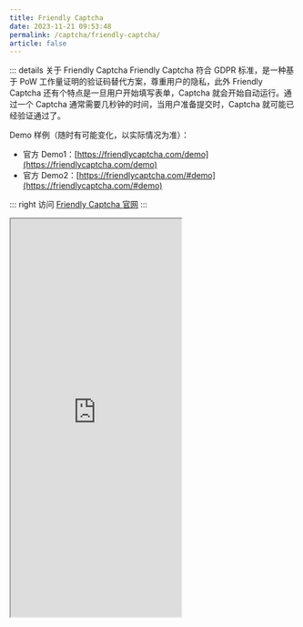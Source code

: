 ```yaml
---
title: Friendly Captcha
date: 2023-11-21 09:53:48
permalink: /captcha/friendly-captcha/
article: false
---
```


::: details 关于 Friendly Captcha
Friendly Captcha 符合 GDPR 标准，是一种基于 PoW 工作量证明的验证码替代方案，尊重用户的隐私，此外 Friendly Captcha 还有个特点是一旦用户开始填写表单，Captcha 就会开始自动运行。通过一个 Captcha 通常需要几秒钟的时间，当用户准备提交时，Captcha 就可能已经验证通过了。
<br>

Demo 样例（随时有可能变化，以实际情况为准）：
<br>

- 官方 Demo1：[https://friendlycaptcha.com/demo](https://friendlycaptcha.com/demo)<Badge text="本页使用" type="error" vertical="middle"/>
- 官方 Demo2：[https://friendlycaptcha.com/#demo](https://friendlycaptcha.com/#demo)

::: right
访问 [Friendly Captcha 官网](https://friendlycaptcha.com/)
:::

<iframe src="https://friendlycaptcha.com/demo" height="700px" scrolling="no"></iframe>
